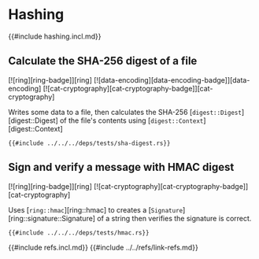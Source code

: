 # Hashing

{{#include hashing.incl.md}}

## Calculate the SHA-256 digest of a file

[![ring][ring-badge]][ring]  [![data-encoding][data-encoding-badge]][data-encoding]  [![cat-cryptography][cat-cryptography-badge]][cat-cryptography]

Writes some data to a file, then calculates the SHA-256 [`digest::Digest`][digest::Digest] of the file's contents using [`digest::Context`][digest::Context]

```rust,editable
{{#include ../../../deps/tests/sha-digest.rs}}
```

## Sign and verify a message with HMAC digest

[![ring][ring-badge]][ring]  [![cat-cryptography][cat-cryptography-badge]][cat-cryptography]

Uses [`ring::hmac`][ring::hmac] to creates a [`Signature`][ring::signature::Signature] of a string then verifies the signature is correct.

```rust,editable
{{#include ../../../deps/tests/hmac.rs}}
```

{{#include refs.incl.md}}
{{#include ../../refs/link-refs.md}}
